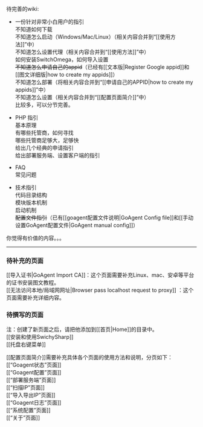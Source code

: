 待完善的wiki:

+ 一份针对非常小白用户的指引  
  不知道如何下载  
  不知道怎么启动（Windows/Mac/Linux）（相关内容合并到“[[使用方法]]”中）  
  不知道怎么设置代理（相关内容合并到“[[使用方法]]”中）  
  如何安装SwitchOmega，如何导入设置    
  <del>不知道怎么申请自己的appid</del>（已经有[[文本版|Register Google appid]]和[[图文详细版|how to create my appids]]）  
  不知道怎么部署（将相关内容合并到“[[申请自己的APPID|how to create my appids]]”中）  
  不知道怎么设置（相关内容合并到“[[配置页面简介]]”中）  
  比较多，可以分节完善。

+ PHP 指引  
  基本原理  
  有哪些托管商，如何寻找  
  哪些托管商足够大，足够快  
  给出几个经典的申请指引  
  给出部署服务端、设置客户端的指引 

+ FAQ  
  常见问题  


+ 技术指引  
  代码目录结构  
  模块版本机制  
  启动机制  
  <del>配置文件指引</del>（已有[[goagent配置文件说明|GoAgent Config file]]和[[手动设置GoAgent配置文件|GoAgent manual config]]）  


你觉得有价值的内容。。。

***
### 待补充的页面
[[导入证书|GoAgent Import CA]]：这个页面需要补充Linux、mac、安卓等平台的证书安装图文教程。   
[[无法访问本地/局域网网址|Browser pass localhost request to proxy]] ：这个页面需要补充详细内容。   

### 待撰写的页面    
注：创建了新页面之后，请把他添加到[[首页|Home]]的目录中。    
[[安装和使用SwichySharp]]    
[[托盘右键菜单]]    

[[配置页面简介]]需要补充具体各个页面的使用方法和说明，分页如下：    
[[“Goagent状态”页面]]    
[[“Goagent配置”页面]]    
[[“部署服务端”页面]]    
[[“扫描IP”页面]]    
[[“导入导出IP”页面]]    
[[“Goagent日志”页面]]    
[[“系统配置”页面]]    
[[“关于”页面]]   